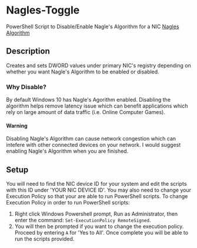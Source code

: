 # Nagles-Toggle
PowerShell Script to Disable/Enable Nagle's Algorithm for a NIC
[Nagles Algorithm](https://en.wikipedia.org/wiki/Nagle%27s_algorithm)

## Description
Creates and sets DWORD values under primary NIC's registry depending on whether you want Nagle's Algorithm to be enabled or disabled.

### Why Disable?
By default Windows 10 has Nagle's Agorithm enabled. Disabling the algorithm helps remove latency issue which can benefit applications which rely on large amount of data traffic (i.e. Online Computer Games).

#### Warning
Disabling Nagle's Algorithm can cause network congestion which can intefere with other connected devices on your network. I would suggest enabling Nagle's Algorithm when you are finished.

## Setup
You will need to find the NIC device ID for your system and edit the scripts with this ID under 'YOUR NIC DEVICE ID'.
You may also need to change your Execution Policy so that your are able to run PowerShell scripts. To change Execution Policy in order to run PowerShell scripts:
  1. Right click Windows Powershell prompt, Run as Administrator, then enter the command: `Set-ExecutionPolicy RemoteSigned`.
  2. You will then be prompted if you want to change the execution policy. Proceed by entering `A` for 'Yes to All'. Once complete you will be able to run the scripts provided.


